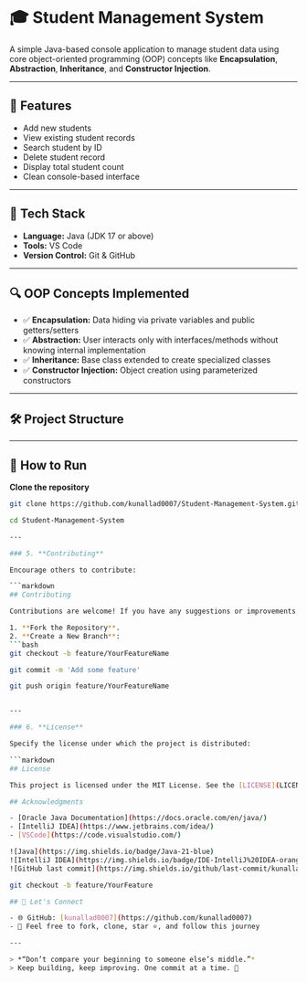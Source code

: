 # 🎓 Student Management System

A simple Java-based console application to manage student data using core object-oriented programming (OOP) concepts like **Encapsulation**, **Abstraction**, **Inheritance**, and **Constructor Injection**.

---

## 📌 Features

- Add new students
- View existing student records
- Search student by ID
- Delete student record
- Display total student count
- Clean console-based interface

---

## 🧰 Tech Stack

- **Language:** Java (JDK 17 or above)
- **Tools:** VS Code
- **Version Control:** Git & GitHub

---

## 🔍 OOP Concepts Implemented

- ✅ **Encapsulation:** Data hiding via private variables and public getters/setters  
- ✅ **Abstraction:** User interacts only with interfaces/methods without knowing internal implementation  
- ✅ **Inheritance:** Base class extended to create specialized classes  
- ✅ **Constructor Injection:** Object creation using parameterized constructors

---

## 🛠️ Project Structure


---

## 🚀 How to Run

   **Clone the repository**
   ```bash
   git clone https://github.com/kunallad0007/Student-Management-System.git

   cd Student-Management-System

---

### 5. **Contributing**

Encourage others to contribute:

```markdown
## Contributing

Contributions are welcome! If you have any suggestions or improvements, please fork the repository and submit a pull request.

1. **Fork the Repository**.
2. **Create a New Branch**:
   ```bash
   git checkout -b feature/YourFeatureName

git commit -m 'Add some feature'

git push origin feature/YourFeatureName


---

### 6. **License**

Specify the license under which the project is distributed:

```markdown
## License

This project is licensed under the MIT License. See the [LICENSE](LICENSE) file for details.

## Acknowledgments

- [Oracle Java Documentation](https://docs.oracle.com/en/java/)
- [IntelliJ IDEA](https://www.jetbrains.com/idea/)
- [VSCode](https://code.visualstudio.com/)

![Java](https://img.shields.io/badge/Java-21-blue)
![IntelliJ IDEA](https://img.shields.io/badge/IDE-IntelliJ%20IDEA-orange)
![GitHub last commit](https://img.shields.io/github/last-commit/kunallad0007/CoreJava)

git checkout -b feature/YourFeature

## 🙌 Let's Connect

- 🌐 GitHub: [kunallad0007](https://github.com/kunallad0007)
- 💬 Feel free to fork, clone, star ⭐, and follow this journey

---

> *“Don’t compare your beginning to someone else’s middle.”*  
> Keep building, keep improving. One commit at a time. 🚀
